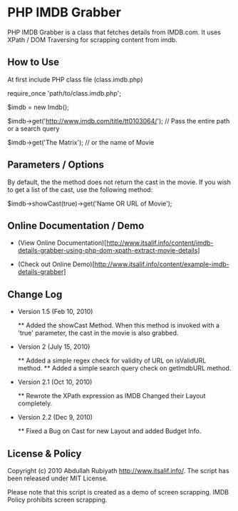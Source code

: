 PHP IMDB Grabber
====================
 PHP IMDB Grabber is a class that fetches details from IMDB.com. It uses XPath / DOM Traversing for scrapping 
 content from imdb.
 
How to Use
----------

  At first include PHP class file (class.imdb.php)
 
  require_once 'path/to/class.imdb.php';
  
  $imdb = new Imdb();
  
  $imdb->get('http://www.imdb.com/title/tt0103064/'); // Pass the entire path or a search query
  
  $imdb->get('The Matrix'); // or the name of Movie 
  
  
Parameters / Options
--------------------

  By default, the the method does not return the cast in the movie. If you wish to get a list of the cast,
  use the following method:
  
  $imdb->showCast(true)->get('Name OR URL of Movie');
  
  
Online Documentation / Demo
---------------------------

* (View Online Documentation)[http://www.itsalif.info/content/imdb-details-grabber-using-php-dom-xpath-extract-movie-details]
  
* (Check out Online Demo)[http://www.itsalif.info/content/example-imdb-details-grabber]


Change Log
--------------------------

* Version 1.5 (Feb 10, 2010)

   ** Added the showCast Method. When this method is invoked with a 'true' parameter, the cast in the movie is also grabbed.
	
* Version 2 (July 15, 2010)

   ** Added a simple regex check for validity of URL on isValidURL method.
   ** Added a simple search query check on getImdbURL method.

* Version 2.1 (Oct 10, 2010)

   ** Rewrote the XPath expression as IMDB Changed their Layout completely.
 	
* Version 2.2 (Dec 9, 2010)

   ** Fixed a Bug on Cast for new Layout and added Budget Info.


License & Policy
--------------------------

Copyright (c) 2010 Abdullah Rubiyath <http://www.itsalif.info/>. 
The script has been released under MIT License. 

Please note that this script is created as a demo of screen scrapping. IMDB Policy prohibits screen scrapping.    